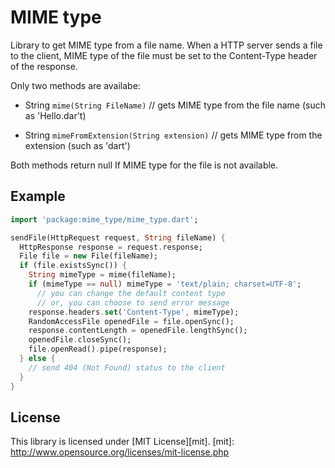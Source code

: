 MIME type
==

Library to get MIME type from a file name.
When a HTTP server sends a file to the client, MIME type of the file must be set to the Content-Type header of the response.

Only two methods are availabe:

+   String `mime(String FileName)` //
    gets MIME type from the file name (such as 'Hello.dar't)
 
+   String `mimeFromExtension(String extension)` //
    gets MIME type from the extension (such as 'dart')

Both methods return null If MIME type for the file is not available.

## Example


```dart
import 'package:mime_type/mime_type.dart';

sendFile(HttpRequest request, String fileName) {
  HttpResponse response = request.response;
  File file = new File(fileName);
  if (file.existsSync()) {
    String mimeType = mime(fileName);
    if (mimeType == null) mimeType = 'text/plain; charset=UTF-8';
      // you can change the default content type
      // or, you can choose to send error message
    response.headers.set('Content-Type', mimeType);
    RandomAccessFile openedFile = file.openSync();
    response.contentLength = openedFile.lengthSync();
    openedFile.closeSync();
    file.openRead().pipe(response);
  } else {
    // send 404 (Not Found) status to the client
  }
}
```

## License
This library is licensed under [MIT License][mit].
[mit]: http://www.opensource.org/licenses/mit-license.php